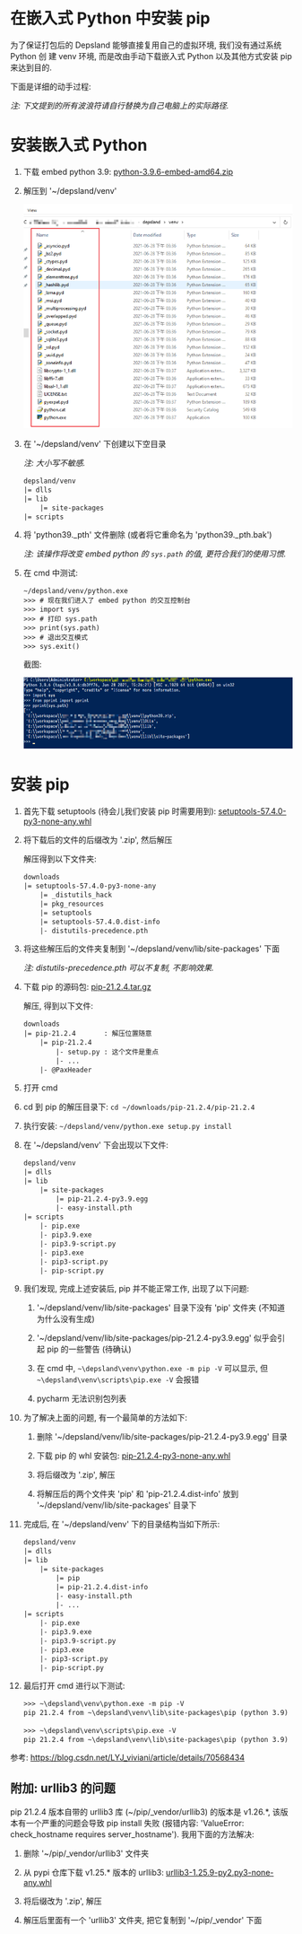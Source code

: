 # 在嵌入式 Python 中安装 pip

为了保证打包后的 Depsland 能够直接复用自己的虚拟环境, 我们没有通过系统 Python 创
建 venv 环境, 而是改由手动下载嵌入式 Python 以及其他方式安装 pip 来达到目的.

下面是详细的动手过程:

*注: 下文提到的所有波浪符请自行替换为自己电脑上的实际路径.*

# 安装嵌入式 Python

1. 下载 embed python 3.9: [python-3.9.6-embed-amd64.zip](https://npm.taobao.org/mirrors/python/3.9.6/python-3.9.6-embed-amd64.zip)

2. 解压到 '~/depsland/venv'

    ![](.assets/20210820-094859.png)

3. 在 '~/depsland/venv' 下创建以下空目录

    *注: 大小写不敏感.*

    ```
    depsland/venv
    |= dlls
    |= lib
        |= site-packages
    |= scripts
    ```

4. 将 'python39._pth' 文件删除 (或者将它重命名为 'python39._pth.bak')

    *注: 该操作将改变 embed python 的 `sys.path` 的值, 更符合我们的使用习惯.*

5. 在 cmd 中测试:

    ```
    ~/depsland/venv/python.exe
    >>> # 现在我们进入了 embed python 的交互控制台
    >>> import sys
    >>> # 打印 sys.path
    >>> print(sys.path)
    >>> # 退出交互模式
    >>> sys.exit()
    ```

    截图:

    ![](.assets/20210823-101701.png)

# 安装 pip

1. 首先下载 setuptools (待会儿我们安装 pip 时需要用到): [setuptools-57.4.0-py3-none-any.whl](https://pypi.tuna.tsinghua.edu.cn/packages/bd/25/5bdf7f1adeebd4e3fa76b2e2f045ae53ee208e40a4231ad0f0c3007e4353/setuptools-57.4.0-py3-none-any.whl#sha256=a49230977aa6cfb9d933614d2f7b79036e9945c4cdd7583163f4e920b83418d6)

2. 将下载后的文件的后缀改为 '.zip', 然后解压
    
    解压得到以下文件夹:

    ```
    downloads
    |= setuptools-57.4.0-py3-none-any
        |= _distutils_hack
        |= pkg_resources
        |= setuptools
        |= setuptools-57.4.0.dist-info
        |- distutils-precedence.pth
    ```

3. 将这些解压后的文件夹复制到 '~/depsland/venv/lib/site-packages' 下面

    *注: distutils-precedence.pth 可以不复制, 不影响效果.*

4. 下载 pip 的源码包: [pip-21.2.4.tar.gz](https://pypi.tuna.tsinghua.edu.cn/packages/52/e1/06c018197d8151383f66ebf6979d951995cf495629fc54149491f5d157d0/pip-21.2.4.tar.gz#sha256=0eb8a1516c3d138ae8689c0c1a60fde7143310832f9dc77e11d8a4bc62de193b)

    解压, 得到以下文件:

    ```
    downloads
    |= pip-21.2.4       : 解压位置随意
        |= pip-21.2.4
            |- setup.py : 这个文件是重点
            |- ... 
        |- @PaxHeader
    ```

5. 打开 cmd

6. cd 到 pip 的解压目录下: `cd ~/downloads/pip-21.2.4/pip-21.2.4`

7. 执行安装: `~/depsland/venv/python.exe setup.py install`

8. 在 '~/depsland/venv' 下会出现以下文件:

    ```
    depsland/venv
    |= dlls
    |= lib
        |= site-packages
            |= pip-21.2.4-py3.9.egg
            |- easy-install.pth
    |= scripts
        |- pip.exe
        |- pip3.9.exe
        |- pip3.9-script.py
        |- pip3.exe
        |- pip3-script.py
        |- pip-script.py
    ```

9. 我们发现, 完成上述安装后, pip 并不能正常工作, 出现了以下问题:

    1. '~/depsland/venv/lib/site-packages' 目录下没有 'pip' 文件夹 (不知道为什么没有生成)

    2. '~/depsland/venv/lib/site-packages/pip-21.2.4-py3.9.egg' 似乎会引起 pip 的一些警告 (待确认)

    3. 在 cmd 中, `~\depsland\venv\python.exe -m pip -V` 可以显示, 但 `~\depsland\venv\scripts\pip.exe -V` 会报错

    4. pycharm 无法识别包列表

10. 为了解决上面的问题, 有一个最简单的方法如下:

    1. 删除 '~/depsland/venv/lib/site-packages/pip-21.2.4-py3.9.egg' 目录

    2. 下载 pip 的 whl 安装包: [pip-21.2.4-py3-none-any.whl](https://pypi.tuna.tsinghua.edu.cn/packages/ca/31/b88ef447d595963c01060998cb329251648acf4a067721b0452c45527eb8/pip-21.2.4-py3-none-any.whl#sha256=fa9ebb85d3fd607617c0c44aca302b1b45d87f9c2a1649b46c26167ca4296323)

    3. 将后缀改为 '.zip', 解压

    4. 将解压后的两个文件夹 'pip' 和 'pip-21.2.4.dist-info' 放到 '~/depsland/venv/lib/site-packages' 目录下

11. 完成后, 在 '~/depsland/venv' 下的目录结构当如下所示:

    ```
    depsland/venv
    |= dlls
    |= lib
        |= site-packages
            |= pip
            |= pip-21.2.4.dist-info
            |- easy-install.pth
            |- ...
    |= scripts
        |- pip.exe
        |- pip3.9.exe
        |- pip3.9-script.py
        |- pip3.exe
        |- pip3-script.py
        |- pip-script.py
    ```

12. 最后打开 cmd 进行以下测试:

    ```
    >>> ~\depsland\venv\python.exe -m pip -V
    pip 21.2.4 from ~\depsland\venv\lib\site-packages\pip (python 3.9)

    >>> ~\depsland\venv\scripts\pip.exe -V
    pip 21.2.4 from ~\depsland\venv\lib\site-packages\pip (python 3.9)
    ```

参考: https://blog.csdn.net/LYJ_viviani/article/details/70568434

## 附加: urllib3 的问题

pip 21.2.4 版本自带的 urllib3 库 (~/pip/_vendor/urllib3) 的版本是 v1.26.*, 该版本有一个严重的问题会导致 pip install 失败 (报错内容: 'ValueError: check_hostname requires server_hostname'). 我用下面的方法解决:

1. 删除 '~/pip/_vendor/urllib3' 文件夹

2. 从 pypi 仓库下载 v1.25.* 版本的 urllib3: [urllib3-1.25.9-py2.py3-none-any.whl](https://pypi.tuna.tsinghua.edu.cn/packages/e1/e5/df302e8017440f111c11cc41a6b432838672f5a70aa29227bf58149dc72f/urllib3-1.25.9-py2.py3-none-any.whl#sha256=88206b0eb87e6d677d424843ac5209e3fb9d0190d0ee169599165ec25e9d9115)

3. 将后缀改为 '.zip', 解压

4. 解压后里面有一个 'urllib3' 文件夹, 把它复制到 '~/pip/_vendor' 下面
